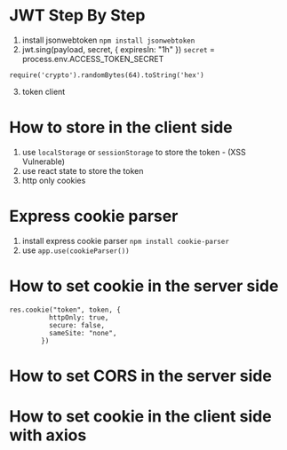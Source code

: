 # JWT Step By Step

1. install jsonwebtoken
   `npm install jsonwebtoken`
2. jwt.sing(payload, secret, { expiresIn: "1h" })
   `secret` = process.env.ACCESS_TOKEN_SECRET

```code
require('crypto').randomBytes(64).toString('hex')
```

3. token client

# How to store in the client side

1. use `localStorage` or `sessionStorage` to store the token - (XSS Vulnerable)
2. use react state to store the token
3. http only cookies

# Express cookie parser

1. install express cookie parser
   `npm install cookie-parser`
2. use `app.use(cookieParser())`

# How to set cookie in the server side

```code
res.cookie("token", token, {
          httpOnly: true,
          secure: false,
          sameSite: "none",
        })
```

# How to set CORS in the server side

# How to set cookie in the client side with axios
